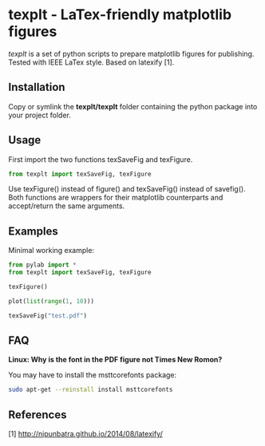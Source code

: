 # texplt - LaTex-friendly matplotlib figures

*texplt* is a set of python scripts to prepare matplotlib figures for publishing. Tested with IEEE LaTex style. Based on latexify [1].

## Installation

Copy or symlink the **texplt/texplt** folder containing the python package into your project folder.

## Usage

First import the two functions texSaveFig and texFigure.

```python
from texplt import texSaveFig, texFigure
```

Use texFigure() instead of figure() and texSaveFig() instead of savefig(). Both functions are wrappers for their matplotlib counterparts and accept/return the same arguments.

## Examples

Minimal working example:

```python
from pylab import *
from texplt import texSaveFig, texFigure

texFigure()

plot(list(range(1, 10)))

texSaveFig("test.pdf")
```

## FAQ
**Linux: Why is the font in the PDF figure not Times New Romon?** 

You may have to install the msttcorefonts package:
```bash
sudo apt-get --reinstall install msttcorefonts
```

## References

[1] http://nipunbatra.github.io/2014/08/latexify/
